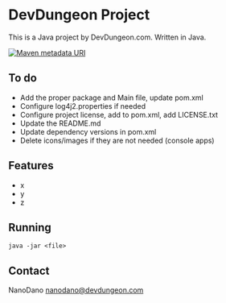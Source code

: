 DevDungeon Project
==================

This is a Java project by DevDungeon.com. Written in Java.

[![Maven metadata URI](https://img.shields.io/maven-metadata/v/http/central.maven.org/maven2/com/devdungeon/apps/123/maven-metadata.xml.svg)]()

To do
-----

- Add the proper package and Main file, update pom.xml
- Configure log4j2.properties if needed
- Configure project license, add to pom.xml, add LICENSE.txt
- Update the README.md
- Update dependency versions in pom.xml
- Delete icons/images if they are not needed (console apps)

Features
-------

* x
* y
* z


Running
-------

    java -jar <file>


Contact
-------

NanoDano <nanodano@devdungeon.com>
